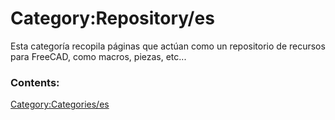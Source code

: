 # Category:Repository/es
Esta categoría recopila páginas que actúan como un repositorio de recursos para FreeCAD, como macros, piezas, etc\...

### Contents:

[Category:Categories/es](Category:Categories/es.md)
